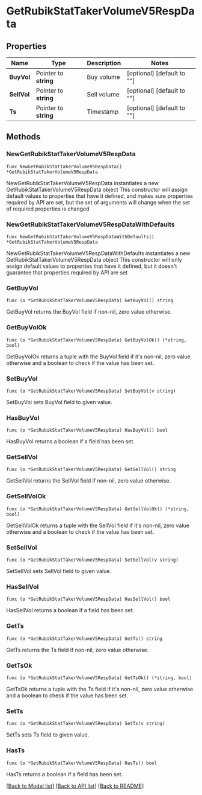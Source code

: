 # GetRubikStatTakerVolumeV5RespData

## Properties

Name | Type | Description | Notes
------------ | ------------- | ------------- | -------------
**BuyVol** | Pointer to **string** | Buy volume | [optional] [default to ""]
**SellVol** | Pointer to **string** | Sell volume | [optional] [default to ""]
**Ts** | Pointer to **string** | Timestamp | [optional] [default to ""]

## Methods

### NewGetRubikStatTakerVolumeV5RespData

`func NewGetRubikStatTakerVolumeV5RespData() *GetRubikStatTakerVolumeV5RespData`

NewGetRubikStatTakerVolumeV5RespData instantiates a new GetRubikStatTakerVolumeV5RespData object
This constructor will assign default values to properties that have it defined,
and makes sure properties required by API are set, but the set of arguments
will change when the set of required properties is changed

### NewGetRubikStatTakerVolumeV5RespDataWithDefaults

`func NewGetRubikStatTakerVolumeV5RespDataWithDefaults() *GetRubikStatTakerVolumeV5RespData`

NewGetRubikStatTakerVolumeV5RespDataWithDefaults instantiates a new GetRubikStatTakerVolumeV5RespData object
This constructor will only assign default values to properties that have it defined,
but it doesn't guarantee that properties required by API are set

### GetBuyVol

`func (o *GetRubikStatTakerVolumeV5RespData) GetBuyVol() string`

GetBuyVol returns the BuyVol field if non-nil, zero value otherwise.

### GetBuyVolOk

`func (o *GetRubikStatTakerVolumeV5RespData) GetBuyVolOk() (*string, bool)`

GetBuyVolOk returns a tuple with the BuyVol field if it's non-nil, zero value otherwise
and a boolean to check if the value has been set.

### SetBuyVol

`func (o *GetRubikStatTakerVolumeV5RespData) SetBuyVol(v string)`

SetBuyVol sets BuyVol field to given value.

### HasBuyVol

`func (o *GetRubikStatTakerVolumeV5RespData) HasBuyVol() bool`

HasBuyVol returns a boolean if a field has been set.

### GetSellVol

`func (o *GetRubikStatTakerVolumeV5RespData) GetSellVol() string`

GetSellVol returns the SellVol field if non-nil, zero value otherwise.

### GetSellVolOk

`func (o *GetRubikStatTakerVolumeV5RespData) GetSellVolOk() (*string, bool)`

GetSellVolOk returns a tuple with the SellVol field if it's non-nil, zero value otherwise
and a boolean to check if the value has been set.

### SetSellVol

`func (o *GetRubikStatTakerVolumeV5RespData) SetSellVol(v string)`

SetSellVol sets SellVol field to given value.

### HasSellVol

`func (o *GetRubikStatTakerVolumeV5RespData) HasSellVol() bool`

HasSellVol returns a boolean if a field has been set.

### GetTs

`func (o *GetRubikStatTakerVolumeV5RespData) GetTs() string`

GetTs returns the Ts field if non-nil, zero value otherwise.

### GetTsOk

`func (o *GetRubikStatTakerVolumeV5RespData) GetTsOk() (*string, bool)`

GetTsOk returns a tuple with the Ts field if it's non-nil, zero value otherwise
and a boolean to check if the value has been set.

### SetTs

`func (o *GetRubikStatTakerVolumeV5RespData) SetTs(v string)`

SetTs sets Ts field to given value.

### HasTs

`func (o *GetRubikStatTakerVolumeV5RespData) HasTs() bool`

HasTs returns a boolean if a field has been set.


[[Back to Model list]](../README.md#documentation-for-models) [[Back to API list]](../README.md#documentation-for-api-endpoints) [[Back to README]](../README.md)


